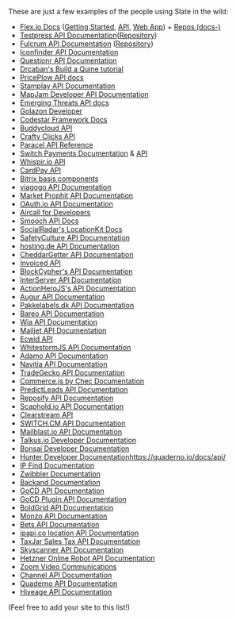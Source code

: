 These are just a few examples of the people using Slate in the wild:

* [Flex.io Docs](https://www.flex.io/docs) ([Getting Started](https://www.flex.io/docs/getting-started/), [API](https://www.flex.io/docs/api/), [Web App](https://www.flex.io/docs/web-app/)) + [Repos (docs-)](https://github.com/flexiodata)
* [Testpress API Documentation](http://developer.testpress.in)([Repository](https://github.com/testpress/developer.testpress.in))
* [Fulcrum API Documentation](http://developer.lucidhq.com) ([Repository](https://github.com/lucidhq/developer-documentation))
* [Iconfinder API Documentation](http://developer.iconfinder.com)
* [Questionr API Documentation](http://docs.questionr.com)
* [Drcaban's Build a Quine tutorial](http://drcabana.github.io/build-a-quine/#introduction)
* [PricePlow API docs](https://www.priceplow.com/api/documentation)
* [Stamplay API Documentation](http://docs.stamplay.com/)
* [MapJam Developer API Documentation](http://mapjam.com/developer/api/)
* [Emerging Threats API docs](http://apidocs.emergingthreats.net/)
* [Golazon Developer](http://developer.golazon.com)
* [Codestar Framework Docs](http://codestarframework.com/documentation/)
* [Buddycloud API](http://buddycloud.com/api)
* [Crafty Clicks API](https://craftyclicks.co.uk/api/)
* [Paracel API Reference](http://paracel.io/docs/api_reference.html)
* [Switch Payments Documentation](http://switchpayments.com/docs/) & [API](http://switchpayments.com/developers/)
* [Whispir.io API](https://whispir.github.io/api)
* [CardPay API](https://developers.cardpay.com/)
* [Bitrix basis components](http://bbc.bitrix.expert/)
* [viagogo API Documentation](http://developer.viagogo.net/)
* [Market Prophit API Documentation](http://developer.marketprophit.com/)
* [OAuth.io API Documentation](http://docs.oauth.io/)
* [Aircall for Developers](http://developer.aircall.io/)
* [Smooch API Docs](http://docs.smooch.io/)
* [SocialRadar's LocationKit Docs](https://docs.locationkit.io/)
* [SafetyCulture API Documentation](https://developer.safetyculture.io/)
* [hosting.de API Documentation](https://www.hosting.de/api/)
* [CheddarGetter API Documentation](http://docs.cheddargetter.com)
* [Invoiced API](http://invoiced.com/docs/api/)
* [BlockCypher's API Documentation](http://dev.blockcypher.com)
* [InterServer API Documentation](https://my.interserver.net/apidoc/)
* [ActionHeroJS's API Documentation](http://www.actionherojs.com/docs)
* [Augur API Documentation](http://docs.augur.net)
* [Pakkelabels.dk API Documentation](https://api.pakkelabels.dk/v2/)
* [Bareo API Documentation](https://docs.bareo.io)
* [Wia API Documentation](http://docs.wia.io)
* [Mailjet API Documentation](http://bit.ly/mailjetAPIdoc)
* [Ecwid API](https://developers.ecwid.com/api-documentation)
* [WhitestormJS API Documentation](http://whitestormjs.xyz/)
* [Adamo API Documentation](http://www.adamogestionale.it/docs/api/)
* [Navitia API Documentation](http://doc.navitia.io/)
* [TradeGecko API Documentation](http://developer.tradegecko.com)
* [Commerce.js by Chec Documentation](http://commercejs.com/docs/api)
* [PredictLeads API Documentation](https://predictleads.com/docs)
* [Reposify API Documentation](https://docs.reposify.com)
* [Scaphold.io API Documentation](https://scaphold.io/docs/)
* [Clearstream API](https://getclearstream.com/support/api)
* [SWITCH.CM API Documentation](https://apidoc.switch.cm)
* [Mailblast.io API Documentation](https://api-docs.mailblast.io)
* [Talkus.io Developer Documentation](http://developer.talkus.io)
* [Bonsai Developer Documentation](http://docs.bons.ai/)
* [Hunter Developer Documentation](https://hunter.io/api/docs)https://quaderno.io/docs/api/
* [IP Find Documentation](https://ipfind.co/docs/)
* [Zwibbler Documentation](http://zwibbler.com/docs)
* [Backand Documentation](http://docs.backand.com/)
* [GoCD API Documentation](https://api.gocd.io/current)
* [GoCD Plugin API Documentation](https://plugin-api.gocd.io/current)
* [BoldGrid API Documentation](https://boldgrid.com/docs/api)
* [Monzo API Documentation](https://monzo.com/docs/)
* [Bets API Documentation](http://betsapi.com/api-doc/index.html)
* [ipapi.co location API Documentation](http://ipapi.co/api/)
* [TaxJar Sales Tax API Documentation](https://developers.taxjar.com/api/reference/)
* [Skyscanner API Documentation](https://skyscanner.github.io/slate/)
* [Hetzner Online Robot API Documentation](https://robot.your-server.de/doc/webservice/en.html)
* [Zoom Video Communications](https://zoom.github.io/api/)
* [Channel API Documentation](https://docs.getchannel.co/)
* [Quaderno API Documentation](https://quaderno.io/docs/api/)
* [Hiveage API Documentation](https://www.hiveage.com/api/)

(Feel free to add your site to this list!)